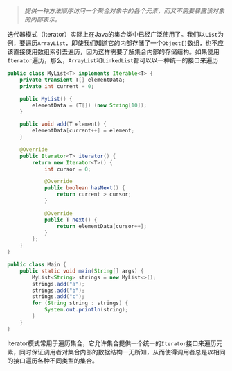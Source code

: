 >  *提供一种方法顺序访问一个聚合对象中的各个元素，而又不需要暴露该对象的内部表示。* 

 迭代器模式（Iterator）实际上在Java的集合类中已经广泛使用了。我们以`List`为例，要遍历`ArrayList`，即使我们知道它的内部存储了一个`Object[]`数组，也不应该直接使用数组索引去遍历，因为这样需要了解集合内部的存储结构。如果使用`Iterator`遍历，那么，`ArrayList`和`LinkedList`都可以以一种统一的接口来遍历 

```java
public class MyList<T> implements Iterable<T> {
    private transient T[] elementData;
    private int current = 0;

    public MyList() {
        elementData = (T[]) (new String[10]);
    }

    public void add(T element) {
        elementData[current++] = element;
    }

    @Override
    public Iterator<T> iterator() {
        return new Iterator<T>() {
            int cursor = 0;

            @Override
            public boolean hasNext() {
                return current > cursor;
            }

            @Override
            public T next() {
                return elementData[cursor++];
            }
        };
    }
}
```

```java
public class Main {
    public static void main(String[] args) {
        MyList<String> strings = new MyList<>();
        strings.add("a");
        strings.add("b");
        strings.add("c");
        for (String string : strings) {
            System.out.println(string);
        }
    }
}
```



 Iterator模式常用于遍历集合，它允许集合提供一个统一的`Iterator`接口来遍历元素，同时保证调用者对集合内部的数据结构一无所知，从而使得调用者总是以相同的接口遍历各种不同类型的集合。 